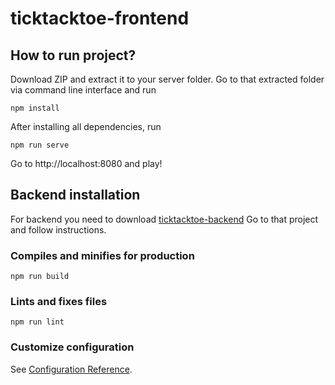 # ticktacktoe-frontend

## How to run project?

Download ZIP and extract it to your server folder.
Go to that extracted folder via command line interface and run

```
npm install
```

After installing all dependencies, run

```
npm run serve
```

Go to http://localhost:8080 and play!

## Backend installation

For backend you need to download [ticktacktoe-backend](https://github.com/andrius-urb/ticktacktoe-backend)
Go to that project and follow instructions.

### Compiles and minifies for production

```
npm run build
```

### Lints and fixes files

```
npm run lint
```

### Customize configuration

See [Configuration Reference](https://cli.vuejs.org/config/).
